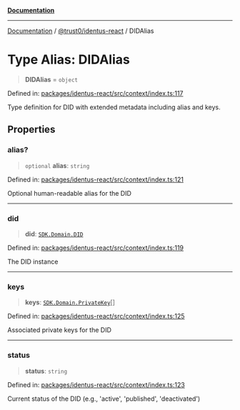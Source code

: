 [**Documentation**](../../../README.md)

***

[Documentation](../../../README.md) / [@trust0/identus-react](../README.md) / DIDAlias

# Type Alias: DIDAlias

> **DIDAlias** = `object`

Defined in: [packages/identus-react/src/context/index.ts:117](https://github.com/trust0-project/identus/blob/a78a9182bddb339fd7ebbfdbbb3a30cb62266625/packages/identus-react/src/context/index.ts#L117)

Type definition for DID with extended metadata including alias and keys.

## Properties

### alias?

> `optional` **alias**: `string`

Defined in: [packages/identus-react/src/context/index.ts:121](https://github.com/trust0-project/identus/blob/a78a9182bddb339fd7ebbfdbbb3a30cb62266625/packages/identus-react/src/context/index.ts#L121)

Optional human-readable alias for the DID

***

### did

> **did**: [`SDK.Domain.DID`](https://github.com/hyperledger-identus/sdk-ts/blob/main/docs/sdk/modules.md)

Defined in: [packages/identus-react/src/context/index.ts:119](https://github.com/trust0-project/identus/blob/a78a9182bddb339fd7ebbfdbbb3a30cb62266625/packages/identus-react/src/context/index.ts#L119)

The DID instance

***

### keys

> **keys**: [`SDK.Domain.PrivateKey`](https://github.com/hyperledger-identus/sdk-ts/blob/main/docs/sdk/modules.md)[]

Defined in: [packages/identus-react/src/context/index.ts:125](https://github.com/trust0-project/identus/blob/a78a9182bddb339fd7ebbfdbbb3a30cb62266625/packages/identus-react/src/context/index.ts#L125)

Associated private keys for the DID

***

### status

> **status**: `string`

Defined in: [packages/identus-react/src/context/index.ts:123](https://github.com/trust0-project/identus/blob/a78a9182bddb339fd7ebbfdbbb3a30cb62266625/packages/identus-react/src/context/index.ts#L123)

Current status of the DID (e.g., 'active', 'published', 'deactivated')
